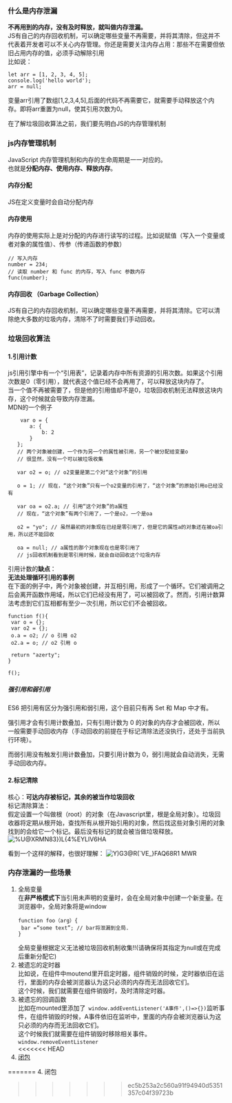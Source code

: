 ### 什么是内存泄漏  
 **不再用到的内存，没有及时释放，就叫做内存泄漏。**    
 JS有自己的内存回收机制，可以确定哪些变量不再需要，并将其清除，但这并不代表着开发者可以不关心内存管理。你还是需要关注内存占用：那些不在需要但依旧占用内存的值，必须手动解除引用     
 比如说：   
 ```
let arr = [1, 2, 3, 4, 5];
console.log('hello world');
arr = null;
 ```
 变量arr引用了数组[1,2,3,4,5],后面的代码不再需要它，就需要手动释放这个内存。即将arr重置为null，使其引用次数为0。


在了解垃圾回收算法之前，我们要先明白JS的内存管理机制
### js内存管理机制   
JavaScript 内存管理机制和内存的生命周期是一一对应的。   
也就是**分配内存、使用内存、释放内存**。   
#### 内存分配   
JS在定义变量时会自动分配内存   
#### 内存使用   
内存的使用实际上是对分配的内存进行读写的过程。比如说赋值（写入一个变量或者对象的属性值）、传参（传递函数的参数）   
```
// 写入内存
number = 234;
// 读取 number 和 func 的内存，写入 func 参数内存
func(number);
```  
#### 内存回收 （Garbage Collection）
 JS有自己的内存回收机制，可以确定哪些变量不再需要，并将其清除。它可以清除绝大多数的垃圾内存，清除不了时需要我们手动回收。


 ### 垃圾回收算法   
 #### 1.引用计数
 js引用引擎中有一个“引用表”，记录着内存中所有资源的引用次数。如果这个引用次数是0（零引用），就代表这个值已经不会再用了，可以释放这块内存了。    
 当一个值不再被需要了，但是他的引用值却不是0，垃圾回收机制无法释放这块内存，这个时候就会导致内存泄漏。    
 MDN的一个例子
 ```
     var o = {
        a: {
            b: 2
        }
    };
    // 两个对象被创建，一个作为另一个的属性被引用，另一个被分配给变量o
    // 很显然，没有一个可以被垃圾收集

    var o2 = o; // o2变量是第二个对“这个对象”的引用

    o = 1; // 现在，“这个对象”只有一个o2变量的引用了，“这个对象”的原始引用o已经没有

    var oa = o2.a; // 引用“这个对象”的a属性
    // 现在，“这个对象”有两个引用了，一个是o2，一个是oa

    o2 = "yo"; // 虽然最初的对象现在已经是零引用了，但是它的属性a的对象还在被oa引用，所以还不能回收

    oa = null; // a属性的那个对象现在也是零引用了
    // js回收机制看到是零引用时候，就会自动回收这个垃圾内存
 ```
 引用计数的**缺点**：  
 **无法处理循环引用的事例**  
在下面的例子中，两个对象被创建，并互相引用，形成了一个循环。它们被调用之后会离开函数作用域，所以它们已经没有用了，可以被回收了。然而，引用计数算法考虑到它们互相都有至少一次引用，所以它们不会被回收。 
 ```
 function f(){
  var o = {};
  var o2 = {};
  o.a = o2; // o 引用 o2
  o2.a = o; // o2 引用 o

  return "azerty";
}

f();
 ```

##### 强引用和弱引用
ES6 把引用有区分为强引用和弱引用，这个目前只有再 Set 和 Map 中才有。

强引用才会有引用计数叠加，只有引用计数为 0 的对象的内存才会被回收，所以一般需要手动回收内存（手动回收的前提在于标记清除法还没执行，还处于当前执行环境）。

而弱引用没有触发引用计数叠加，只要引用计数为 0，弱引用就会自动消失，无需手动回收内存。

 #### 2.标记清除   
 核心：**可达内存被标记，其余的被当作垃圾回收**     
 标记清除算法：    
 假定设置一个叫做根（root）的对象（在Javascript里，根是全局对象）。垃圾回收器将定期从根开始，查找所有从根开始引用的对象，然后找这些对象引用的对象找到的会给它一个标记。最后没有标记的就会被当做垃圾释放。     
  ![%U@XRMN83})L{4%EYLIV6HA](https://user-images.githubusercontent.com/71962217/134473388-71dc2532-96a6-41fa-8fd0-b3d850f8f88c.png)

看到一个这样的解释，也很好理解：
![Y)G3@R(`VE_}FAQ68R1 MWR](https://user-images.githubusercontent.com/71962217/134473410-dee29a70-5feb-4b4b-917f-4ddc073afa6b.png)


### 内存泄漏的一些场景   
1. 全局变量   
   在**非严格模式下**当引用未声明的变量时，会在全局对象中创建一个新变量。在浏览器中，全局对象将是window  
   ```
   function foo（arg）{ 
    bar =“some text”; // bar将泄漏到全局.
   }
   ```
   全局变量根据定义无法被垃圾回收机制收集!!(请确保将其指定为null或在完成后重新分配它)
2. 被遗忘的定时器    
   比如说，在组件中moutend里开启定时器，组件销毁的时候，定时器依旧在运行，里面的内存会被浏览器认为这只必须的内存而无法回收它们。   
   这个时候，我们就需要在组件销毁时，及时清除定时器。
3. 被遗忘的回调函数    
   比如在mounted里添加了``` window.addEventListener('A事件',()=>{})```监听事件，在组件销毁的时候，A事件依旧在监听中，里面的内存会被浏览器认为这只必须的内存而无法回收它们。   
   这个时候我们就需要在组件销毁时移除相关事件。```window.removeEventListener   ```    
<<<<<<< HEAD
4. [闭包](https://segmentfault.com/a/1190000039132414)  
   
=======
4. 闭包  
   
>>>>>>> ec5b253a2c560a91f94940d5351357c04f39723b

